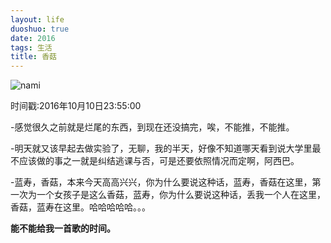 ```yaml
---
layout: life
duoshuo: true
date: 2016
tags: 生活
title: 香菇
---
```

![nami](/life/2016/2016res/none.jpg)

时间戳:2016年10月10日23:55:00

-感觉很久之前就是烂尾的东西，到现在还没搞完，唉，不能推，不能推。

-明天就又该早起去做实验了，无聊，我的半天，好像不知道哪天看到说大学里最不应该做的事之一就是纠结逃课与否，可是还要依照情况而定啊，阿西巴。

-蓝寿，香菇，本来今天高高兴兴，你为什么要说这种话，蓝寿，香菇在这里，第一次为一个女孩子是这么香菇，蓝寿，你为什么要说这种话，丢我一个人在这里，香菇，蓝寿在这里。哈哈哈哈哈。。。

**能不能给我一首歌的时间。**